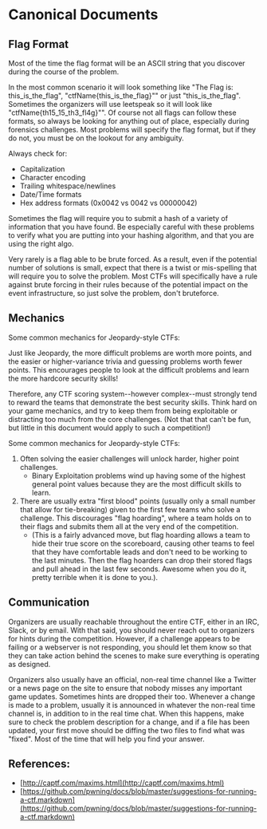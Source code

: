 # Canonical Documents

## Flag Format

Most of the time the flag format will be an ASCII string that you discover during the course of the problem.

In the most common scenario it will look something like "The Flag is: this\_is\_the\_flag", "ctfName{this\_is\_the\_flag}"" or just "this\_is\_the\_flag". Sometimes the organizers will use leetspeak so it will look like "ctfName{th15\_15\_th3\_fl4g}"". Of course not all flags can follow these formats, so always be looking for anything out of place, especially during forensics challenges. Most problems will specify the flag format, but if they do not, you must be on the lookout for any ambiguity.

Always check for:

* Capitalization
* Character encoding
* Trailing whitespace/newlines
* Date/Time formats
* Hex address formats \(0x0042 vs 0042 vs 00000042\)

Sometimes the flag will require you to submit a hash of a variety of information that you have found. Be especially careful with these problems to verify what you are putting into your hashing algorithm, and that you are using the right algo.

Very rarely is a flag able to be brute forced. As a result, even if the potential number of solutions is small, expect that there is a twist or mis-spelling that will require you to solve the problem. Most CTFs will specifically have a rule against brute forcing in their rules because of the potential impact on the event infrastructure, so just solve the problem, don't bruteforce.

## Mechanics

Some common mechanics for Jeopardy-style CTFs:

Just like Jeopardy, the more difficult problems are worth more points, and the easier or higher-variance trivia and guessing problems worth fewer points. This encourages people to look at the difficult problems and learn the more hardcore security skills!

Therefore, any CTF scoring system--however complex--must strongly tend to reward the teams that demonstrate the best security skills. Think hard on your game mechanics, and try to keep them from being exploitable or distracting too much from the core challenges. \(Not that that can't be fun, but little in this document would apply to such a competition!\)

Some common mechanics for Jeopardy-style CTFs:

1. Often solving the easier challenges will unlock harder, higher point challenges.
   * Binary Exploitation problems wind up having some of the highest general point values because they are the most difficult skills to learn.
2. There are usually extra "first blood" points \(usually only a small number that allow for tie-breaking\) given to the first few teams who solve a challenge. This discourages "flag hoarding", where a team holds on to their flags and submits them all at the very end of the competition.
   * \(This is a fairly advanced move, but flag hoarding allows a team to hide their true score on the scoreboard, causing other teams to feel that they have comfortable leads and don't need to be working to the last minutes. Then the flag hoarders can drop their stored flags and pull ahead in the last few seconds. Awesome when you do it, pretty terrible when it is done to you.\).

## Communication

Organizers are usually reachable throughout the entire CTF, either in an IRC, Slack, or by email. With that said, you should never reach out to organizers for hints during the competition. However, if a challenge appears to be failing or a webserver is not responding, you should let them know so that they can take action behind the scenes to make sure everything is operating as designed.

Organizers also usually have an official, non-real time channel like a Twitter or a news page on the site to ensure that nobody misses any important game updates. Sometimes hints are dropped their too. Whenever a change is made to a problem, usually it is announced in whatever the non-real time channel is, in addition to in the real time chat. When this happens, make sure to check the problem description for a change, and if a file has been updated, your first move should be diffing the two files to find what was "fixed". Most of the time that will help you find your answer.

## References:

* [http://captf.com/maxims.html](http://captf.com/maxims.html)
* [https://github.com/pwning/docs/blob/master/suggestions-for-running-a-ctf.markdown](https://github.com/pwning/docs/blob/master/suggestions-for-running-a-ctf.markdown)

